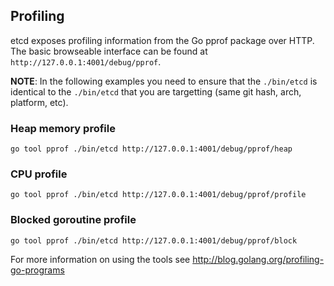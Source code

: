 ## Profiling

etcd exposes profiling information from the Go pprof package over HTTP.
The basic browseable interface can be found at `http://127.0.0.1:4001/debug/pprof`.

**NOTE**: In the following examples you need to ensure that the `./bin/etcd` is
identical to the `./bin/etcd` that you are targetting (same git hash, arch,
platform, etc).

### Heap memory profile

```
go tool pprof ./bin/etcd http://127.0.0.1:4001/debug/pprof/heap
```

### CPU profile

```
go tool pprof ./bin/etcd http://127.0.0.1:4001/debug/pprof/profile
```

### Blocked goroutine profile

```
go tool pprof ./bin/etcd http://127.0.0.1:4001/debug/pprof/block
```

For more information on using the tools see http://blog.golang.org/profiling-go-programs

